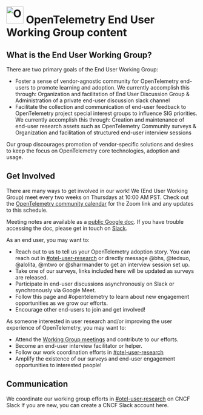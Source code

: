 # <img src="https://opentelemetry.io/img/logos/opentelemetry-logo-nav.png" alt="OpenTelemetry Icon" width="45" height=""> OpenTelemetry End User Working Group content 

  
## What is the End User Working Group? 

There are two primary goals of the End User Working Group: 
* Foster a sense of vendor-agnostic community for OpenTelemetry end-users to promote learning and adoption. We currently accomplish this through:   Organization and facilitation of End User Discussion Group & Administration of a private end-user discussion slack channel
* Facilitate the collection and communication of end-user feedback to OpenTelemetry project special interest groups to influence SIG priorities. We currently accomplish this through: Creation and maintenance of end-user research assets such as OpenTelemetry Community surveys & Organization and facilitation of structured end-user interview sessions

Our group discourages promotion of vendor-specific solutions and desires to keep the focus on OpenTelemetry core technologies, adoption and usage.

## Get Involved

There are many ways to get involved in our work! We (End User Working Group) meet every two weeks on Thursdays at 10:00 AM PST. Check out the [OpenTelemetry community calendar](https://calendar.google.com/calendar/embed?src=google.com_b79e3e90j7bbsa2n2p5an5lf60%40group.calendar.google.com)
for the Zoom link and any updates to this schedule.

Meeting notes are available as a [public Google doc](https://docs.google.com/document/d/1FqEo2PfHPP8iZX_W-C3YgXFUjhfwmAhoREUE8ZJPJfc/edit). If you have trouble accessing the doc, please get in touch on [Slack](https://cloud-native.slack.com/archives/C01RT3MSWGZ).

As an end user, you may want to: 

* Reach out to us to tell us your OpenTelemetry adoption story. You can reach out in [#otel-user-research](https://cloud-native.slack.com/archives/C01RT3MSWGZ) or directly message @bhs, @tedsuo, @alolita, @mtwo or @sharrmander to get an interview session set up. 
* Take one of our surveys, links included here will be updated as surveys are released.
* Participate in end-user discussions asynchronously on Slack or synchronously via Google Meet.
* Follow this page and #opentelemetry to learn about new engagement opportunities as we grow our efforts.
* Encourage other end-users to join and get involved!


As someone interested in user research and/or improving the user experience of OpenTelemetry, you may want to: 

* Attend the [Working Group meetings](https://docs.google.com/document/d/1FqEo2PfHPP8iZX_W-C3YgXFUjhfwmAhoREUE8ZJPJfc/edit) and contribute to our efforts.
* Become an end-user interview facilitator or helper.
* Follow our work coordination efforts in [#otel-user-research](https://cloud-native.slack.com/archives/C01RT3MSWGZ)
* Amplify the existence of our surveys and end-user engagement opportunities to interested people!

## Communication
We coordinate our working group efforts in [#otel-user-research](https://cloud-native.slack.com/archives/C01RT3MSWGZ) on CNCF Slack
If you are new, you can create a CNCF Slack account here.


